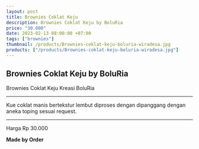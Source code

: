 ```yaml
---
layout: post
title: Brownies Coklat Keju
description: Brownies Coklat Keju by BoluRia
price: "30.000"
date: 2023-02-13 08:00:00 +07:00
tags: ["brownies"]
thumbnail: /products/Brownies-coklat-keju-boluria-wiradesa.jpg
products: ["/products/Brownies-coklat-keju-boluria-wiradesa.jpg"]
---
```


## Brownies Coklat Keju by BoluRia ##

Brownies Coklat Keju Kreasi BoluRia

---

Kue coklat manis bertekstur lembut diproses dengan dipanggang dengan aneka toping sesuai request.

---

Harga Rp 30.000

**Made by Order**
